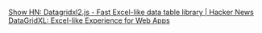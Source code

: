 
[Show HN: Datagridxl2.js - Fast Excel-like data table library | Hacker News](https://news.ycombinator.com/item?id=30919257)
[DataGridXL: Excel-like Experience for Web Apps](https://www.datagridxl.com/)
